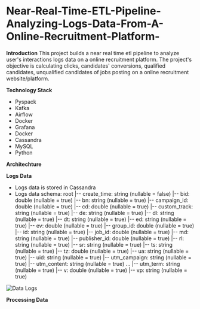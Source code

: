 # Near-Real-Time-ETL-Pipeline-Analyzing-Logs-Data-From-A-Online-Recruitment-Platform-

**Introduction**
This project builds a near real time etl pipeline to analyze user's interactions logs data on a online recruitment platform. The project's objective is calculating clicks, candidates' conversions, qualified candidates, unqualified candidates of jobs posting on a online recruitment website/platform.

**Technology Stack**
- Pyspack
- Kafka
- Airflow
- Docker
- Grafana
- Docker
- Cassandra
- MySQL
- Python

**Architechture**

**Logs Data**
- Logs data is stored in Cassandra
- Logs data schema:
root
 |-- create_time: string (nullable = false)
 |-- bid: double (nullable = true)
 |-- bn: string (nullable = true)
 |-- campaign_id: double (nullable = true)
 |-- cd: double (nullable = true)
 |-- custom_track: string (nullable = true)
 |-- de: string (nullable = true)
 |-- dl: string (nullable = true)
 |-- dt: string (nullable = true)
 |-- ed: string (nullable = true)
 |-- ev: double (nullable = true)
 |-- group_id: double (nullable = true)
 |-- id: string (nullable = true)
 |-- job_id: double (nullable = true)
 |-- md: string (nullable = true)
 |-- publisher_id: double (nullable = true)
 |-- rl: string (nullable = true)
 |-- sr: string (nullable = true)
 |-- ts: string (nullable = true)
 |-- tz: double (nullable = true)
 |-- ua: string (nullable = true)
 |-- uid: string (nullable = true)
 |-- utm_campaign: string (nullable = true)
 |-- utm_content: string (nullable = true)
...
 |-- utm_term: string (nullable = true)
 |-- v: double (nullable = true)
 |-- vp: string (nullable = true)

![Data Logs]([https://drive.google.com/file/d/19Qn9Q8wYOxYfNQUFMCaqTwtFhFcizYTJ/view?usp=sharing](https://imgur.com/a/gg3Aa7B)https://imgur.com/a/gg3Aa7B) 

**Processing Data**
